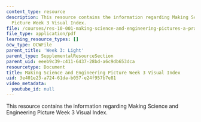 ```yaml
---
content_type: resource
description: This resource contains the information regarding Making Science and Engineering
  Picture Week 3 Visual Index.
file: /courses/res-10-001-making-science-and-engineering-pictures-a-practical-guide-to-presenting-your-work-spring-2016/3e401e23a72461dab057e24f957b7e81_MITRES_10_001S16_VI_Wk3.pdf
file_type: application/pdf
learning_resource_types: []
ocw_type: OCWFile
parent_title: 'Week 3: Light'
parent_type: SupplementalResourceSection
parent_uid: eeeb9c39-c411-6437-28bd-a6c9db653dca
resourcetype: Document
title: Making Science and Engineering Picture Week 3 Visual Index
uid: 3e401e23-a724-61da-b057-e24f957b7e81
video_metadata:
  youtube_id: null
---
```

This resource contains the information regarding Making Science and Engineering Picture Week 3 Visual Index.

